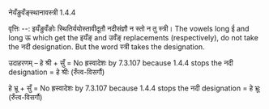 

 नेयँङुवँङ्स्थानावस्त्री 1.4.4 


वृत्तिः --: इयँङुवँङोः स्थितिर्ययोस्तावीदूतौ नदीसंज्ञौ न स्तो न तु स्त्री। The vowels long ई and long ऊ which get the इयँङ् and उवँङ् replacements (respectively), do not take the नदी designation. But the word स्त्री takes the designation. 


उदाहरणम् – हे श्री + सुँ = No ह्रस्वादेशः by 7.3.107 because 1.4.4 stops the नदी designation = हे श्रीः (रुँत्व-विसर्गौ) 


हे भ्रू + सुँ = No ह्रस्वादेशः by 7.3.107 because 1.4.4 stops the नदी designation = हे भ्रूः (रुँत्व-विसर्गौ) 


